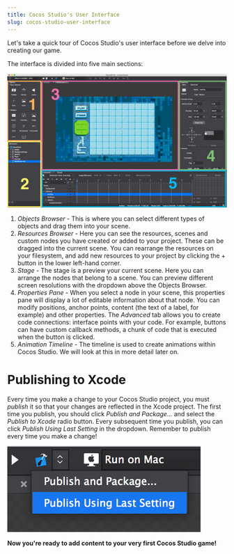 ```yaml
---
title: Cocos Studio's User Interface
slug: cocos-studio-user-interface
---       
```


Let's take a quick tour of Cocos Studio's user interface before we delve into creating our game.

The interface is divided into five main sections:

![image](cocosStudioUI.png)

1.  *Objects Browser* - This is where you
    can select different types of objects and drag them into your scene.
2.  *Resources Browser* - Here you can see the resources, scenes and custom nodes you have created or added to your project. These can be dragged into the current scene. You can rearrange the resources on your filesystem, and add new resources to your project by clicking the + button in the lower left-hand corner.
3.  *Stage* - The stage is a preview your current scene. Here you can
    arrange the nodes that belong to a scene.  You can preview 	 different screen resolutions with the dropdown above the Objects 	 Browser.
4.  *Properties Pane* - When you select a node in your scene, this properties
    pane will display a lot of editable information about that node. You
    can modify positions, anchor points, content 
    (the text of a label, for example) and other properties. The *Advanced* tab allows you to create code connections: interface points with your code. For example, buttons can have custom callback methods, a chunk of code that is executed when the button is clicked.
5.  *Animation Timeline* - The timeline is used to create animations within
    Cocos Studio. We will look at this in more detail later on.


Publishing to Xcode
===================

Every time you make a change to your Cocos Studio project, you must *publish* it so that your changes are reflected in the Xcode project.  The first time you publish, you should click *Publish and Package...* and select the *Publish to Xcode* radio button. Every subsequent time you publish, you can click *Publish Using Last Setting* in the dropdown.  Remember to publish every time you make a change!

![image](publishButton.png)

**Now you're ready to add content to your very first Cocos Studio
game!**